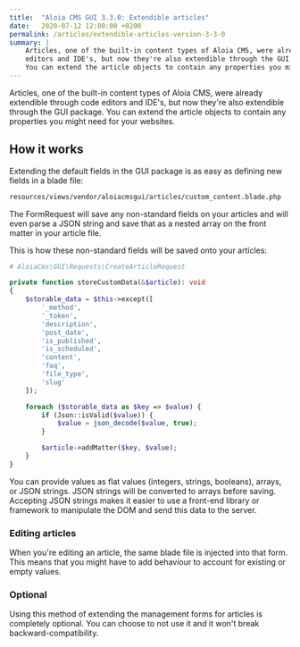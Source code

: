 ```yaml
---
title:  "Aloia CMS GUI 3.3.0: Extendible articles"
date:   2020-07-12 12:00:00 +0200
permalink: /articles/extendible-articles-version-3-3-0
summary: | 
    Articles, one of the built-in content types of Aloia CMS, were already extendible through code 
    editors and IDE's, but now they're also extendible through the GUI package. 
    You can extend the article objects to contain any properties you might need for your websites.
---
```


Articles, one of the built-in content types of Aloia CMS, were already extendible through code 
editors and IDE's, but now they're also extendible through the GUI package. 
You can extend the article objects to contain any properties you might need for your websites.

## How it works

Extending the default fields in the GUI package is as easy as defining new fields in a blade file:

```bash
resources/views/vendor/aloiacmsgui/articles/custom_content.blade.php
```

The FormRequest will save any non-standard fields on your articles and will even parse a JSON string 
and save that as a nested array on the front matter in your article file.

This is how these non-standard fields will be saved onto your articles:

```php
# AloiaCms\GUI\Requests\CreateArticleRequest

private function storeCustomData(&$article): void
{
    $storable_data = $this->except([
        '_method',
        '_token',
        'description',
        'post_date',
        'is_published',
        'is_scheduled',
        'content',
        'faq',
        'file_type',
        'slug'
    ]);

    foreach ($storable_data as $key => $value) {
        if (Json::isValid($value)) {
            $value = json_decode($value, true);
        }

        $article->addMatter($key, $value);
    }
}
```

You can provide values as flat values (integers, strings, booleans), arrays, or JSON strings. 
JSON strings will be converted to arrays before saving. 
Accepting JSON strings makes it easier to use a front-end library or framework to 
manipulate the DOM and send this data to the server.

### Editing articles
When you're editing an article, the same blade file is injected into that form. 
This means that you might have to add behaviour to account for existing or empty values.

### Optional
Using this method of extending the management forms for articles is completely optional.
You can choose to not use it and it won't break backward-compatibility.

